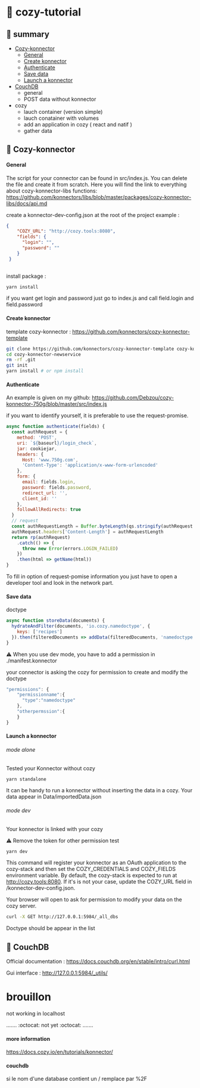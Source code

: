# :whale: cozy-tutorial

## :pushpin: summary

- [Cozy-konnector](https://github.com/Debzou/cozy-tutorial#space_invader-Cozy-konnector)
  - [General](https://github.com/Debzou/cozy-tutorial#General)
  - [Create konnector](https://github.com/Debzou/cozy-tutorial#Create-konnector)
  - [Authenticate](https://github.com/Debzou/cozy-tutorial#Authenticate)
  - [Save data](https://github.com/Debzou/cozy-tutorial#Save-data)
  - [Launch a konnector](https://github.com/Debzou/cozy-tutorial#Launch-a-konnector)
- [CouchDB](https://github.com/Debzou/cozy-tutorial#space_invader-CouchDB)
  - general
  - POST data without konnector
- cozy
  - lauch container (version simple)
  - lauch conatainer with volumes
  - add an application in cozy ( react and natif )
  - gather data
 
## :space_invader: Cozy-konnector

#### General

The script for your connector can be found in src/index.js. You can delete the file and create it from scratch. Here you will find the link to everything about cozy-konnector-libs functions: https://github.com/konnectors/libs/blob/master/packages/cozy-konnector-libs/docs/api.md

create a konnector-dev-config.json at the root of the project 
example :
```json
{
    "COZY_URL": "http://cozy.tools:8080",
    "fields": {
      "login": "",
      "password": ""
    }
 }
 
```

install package :
```sh
yarn install
```
if you want get login and password just go to index.js and call field.login and field.password

#### Create konnector
template cozy-konnector :
https://github.com/konnectors/cozy-konnector-template 

```sh
git clone https://github.com/konnectors/cozy-konnector-template cozy-konnector-newservice
cd cozy-konnector-newservice
rm -rf .git
git init
yarn install # or npm install
```


#### Authenticate

An example is given on my github: https://github.com/Debzou/cozy-konnector-750g/blob/master/src/index.js

if you want to identify yourself, it is preferable to use the request-promise. 
```js
async function authenticate(fields) {
  const authRequest = {
    method: 'POST',
    uri: `${baseurl}/login_check`,
    jar: cookiejar,
    headers: {
      Host: 'www.750g.com',
      'Content-Type': 'application/x-www-form-urlencoded'
    },
    form: {
      email: fields.login,
      password: fields.password,
      redirect_url: '',
      client_id: ''
    },
    followAllRedirects: true
  }
  // request
  const authRequestLength = Buffer.byteLength(qs.stringify(authRequest.form))
  authRequest.headers['Content-Length'] = authRequestLength
  return rp(authRequest)
    .catch(() => {
      throw new Error(errors.LOGIN_FAILED)
    })
    .then(html => getName(html))
}
```

To fill in option of request-pomise information you just have to open a developer tool and look in the network part. 


#### Save data

doctype 

```js
async function storeData(documents) {
  hydrateAndFilter(documents, 'io.cozy.namedoctype', {
    keys: ['recipes']
  }).then(filteredDocuments => addData(filteredDocuments, 'namedoctype'))
}
```
:warning: When you use dev mode, you have to add a permission in ./manifest.konnector 

your connector is asking the cozy for permission to create and modify the doctype

```js
"permissions": {
    "permissionname":{
      "type":"namedoctype"
    },
    "otherpermssion":{
    }
}
```

#### Launch a konnector
###### mode alone
Tested your Konnector without cozy
```sh
yarn standalone
```
It can be handy to run a konnector without inserting the data in a cozy.
Your data appear in Data/importedData.json

###### mode dev
Your konnector is linked with your cozy

:warning: Remove the token for other permission test

```sh
yarn dev
```

This command will register your konnector as an OAuth application to the cozy-stack and then set the COZY_CREDENTIALS and COZY_FIELDS environment variable. By default, the cozy-stack is expected to run at http://cozy.tools:8080. If it's is not your case, update the COZY_URL field in /konnector-dev-config.json.

Your browser will open to ask for permission to modify your data on the cozy server.

```sh
curl -X GET http://127.0.0.1:5984/_all_dbs
```

Doctype should be appear in the list

## :space_invader: CouchDB

Official documentation : https://docs.couchdb.org/en/stable/intro/curl.html

Gui interface : http://127.0.0.1:5984/_utils/ 

# brouillon

not working in localhost

.......
:octocat: not yet :octocat:
.......

#### more information
https://docs.cozy.io/en/tutorials/konnector/


 
 #### couchdb

si le nom d'une database contient un / remplace par %2F
 
 
 
 


